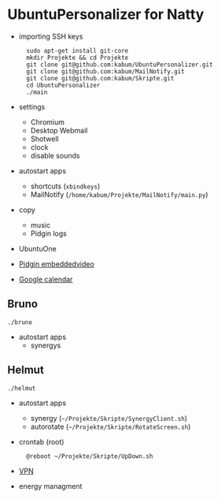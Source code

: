 UbuntuPersonalizer for Natty
============================

* importing SSH keys

		sudo apt-get install git-core
		mkdir Projekte && cd Projekte
		git clone git@github.com:kabum/UbuntuPersonalizer.git
		git clone git@github.com:kabum/MailNotify.git
		git clone git@github.com:kabum/Skripte.git
		cd UbuntuPersonalizer
		./main

* settings
	* Chromium
	* Desktop Webmail
	* Shotwell
	* clock
	* disable sounds
* autostart apps
	* shortcuts (`xbindkeys`)
	* MailNotify (`/home/kabum/Projekte/MailNotify/main.py`)
* copy
	* music
	* Pidgin logs
* UbuntuOne
* [Pidgin embeddedvideo][1]
* [Google calendar][2]




Bruno
-----

	./bruno
	
* autostart apps
	* synergys
	
Helmut
------

	./helmut
	
* autostart apps
	* synergy (`~/Projekte/Skripte/SynergyClient.sh`)
	* autorotate (`~/Projekte/Skripte/RotateScreen.sh`)
* crontab (root)

		@reboot ~/Projekte/Skripte/UpDown.sh

* [VPN][3]
* energy managment

[1]: http://linuxundich.de/de/ubuntu/videos-direkt-im-chat-fenster-von-pidgin-betrachten/
[2]: http://linuxundich.de/de/ubuntu/google-kalender-in-gnome-integrieren/
[3]:  http://www.tu-chemnitz.de/urz/netz/vpn/vpnc.html
